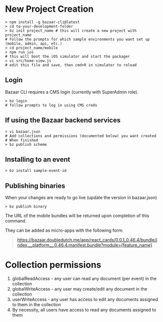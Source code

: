 # New Project Creation
```
> npm install -g bazaar-cli@latest
> cd to-your-development-folder
> bz init project_name # this will create a new project with project_name
# Follow the prompts for which sample environments you want set up (mobile, admin, api, etc.)
> cd project_name/mobile
> npm run ios
# this will boot the iOS simulator and start the packager
> vi src/home-view.js
# edit this file and save, then cmd+R in simulator to reload
```

## Login
Bazaar CLI requires a CMS login (currently with SuperAdmin role).

```
> bz login
# follow prompts to log in using CMS creds
```


## If using the Bazaar backend services
```
> vi bazaar.json
# Add collections and permissions (documented below) you want created
# When finished
> bz publish scheme
```

## Installing to an event
```
> bz install sample-event-id
```

## Publishing binaries
When your changes are ready to go live (update the version in bazaar.json)

```
> bz publish binary
```

The URL of the mobile bundles will be returned upon completion of this command.

They can be added as micro-apps with the following form:

> https://bazaar.doubledutch.me/app/react_cards/0.0.1_0.46.4/bundle/index.__platform__.0.46.4.manifest.bundle?module={feature_name}

# Collection permissions
1. globalReadAccess - any user can read any document (per event) in the collection
2. globalWriteAccess - any user may create/edit any document in the collection
3. userWriteAccess - any user has access to edit any documents assigned to them in the collection
4. By necessity, all users have access to read any documents assigned to them
